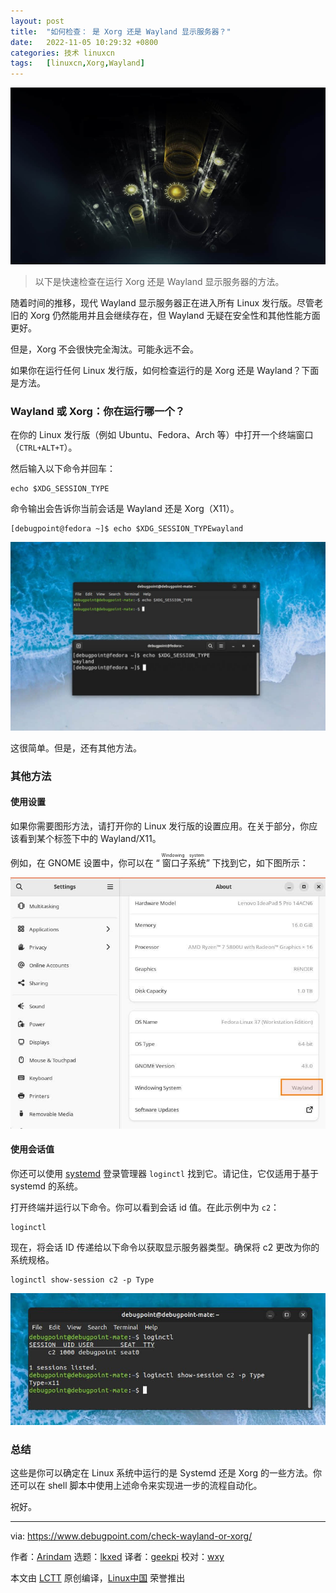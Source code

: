 ```yaml
---
layout: post
title:	"如何检查： 是 Xorg 还是 Wayland 显示服务器？"
date:	2022-11-05 10:29:32 +0800 
categories:	技术 linuxcn 
tags:	[linuxcn,Xorg,Wayland]
---
```



![](/Asserts/Images/album/202211/05/102913nmpm4pzka6b6aar1.jpg)



> 
> 以下是快速检查在运行 Xorg 还是 Wayland 显示服务器的方法。
> 
> 
> 


随着时间的推移，现代 Wayland 显示服务器正在进入所有 Linux 发行版。尽管老旧的 Xorg 仍然能用并且会继续存在，但 Wayland 无疑在安全性和其他性能方面更好。


但是，Xorg 不会很快完全淘汰。可能永远不会。


如果你在运行任何 Linux 发行版，如何检查运行的是 Xorg 还是 Wayland？下面是方法。


### Wayland 或 Xorg：你在运行哪一个？


在你的 Linux 发行版（例如 Ubuntu、Fedora、Arch 等）中打开一个终端窗口（`CTRL+ALT+T`）。


然后输入以下命令并回车：



```
echo $XDG_SESSION_TYPE

```

命令输出会告诉你当前会话是 Wayland 还是 Xorg（X11）。



```
[debugpoint@fedora ~]$ echo $XDG_SESSION_TYPEwayland

```

![此命令可以为你提供有关 Xorg 或 Wayland 的详细信息](/Asserts/Images/album/202211/05/102932buz2r6rb6obu7c62.jpg)


这很简单。但是，还有其他方法。


### 其他方法


#### 使用设置


如果你需要图形方法，请打开你的 Linux 发行版的设置应用。在关于部分，你应该看到某个标签下中的 Wayland/X11。


例如，在 GNOME 设置中，你可以在 “<ruby> 窗口子系统 <rt>  Windowing system </rt></ruby>” 下找到它，如下图所示：


![在 GNOME 设置中可以找到它](/Asserts/Images/album/202211/05/102932g7jib9jvgqrcgwwb.jpg)


#### 使用会话值


你还可以使用 [systemd](https://www.debugpoint.com/tag/systemd/) 登录管理器 `loginctl` 找到它。请记住，它仅适用于基于 systemd 的系统。


打开终端并运行以下命令。你可以看到会话 id 值。在此示例中为 `c2`：



```
loginctl

```

现在，将会话 ID 传递给以下命令以获取显示服务器类型。确保将 c2 更改为你的系统规格。



```
loginctl show-session c2 -p Type

```

![使用 loginctl 查找](/Asserts/Images/album/202211/05/102932hf2gmyakecvqqc0s.jpg)


### 总结


这些是你可以确定在 Linux 系统中运行的是 Systemd 还是 Xorg 的一些方法。你还可以在 shell 脚本中使用上述命令来实现进一步的流程自动化。


祝好。




---


via: <https://www.debugpoint.com/check-wayland-or-xorg/>


作者：[Arindam](https://www.debugpoint.com/author/admin1/) 选题：[lkxed](https://github.com/lkxed) 译者：[geekpi](https://github.com/geekpi) 校对：[wxy](https://github.com/wxy)


本文由 [LCTT](https://github.com/LCTT/TranslateProject) 原创编译，[Linux中国](https://linux.cn/) 荣誉推出
